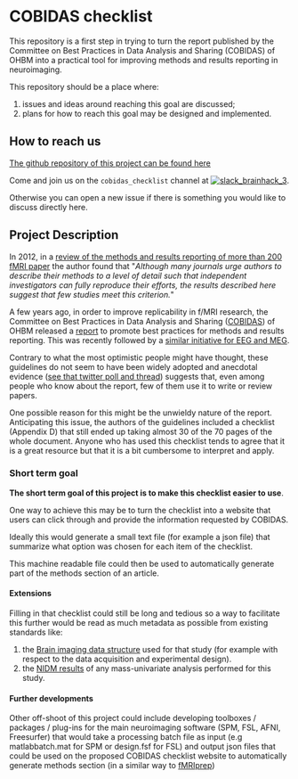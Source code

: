# COBIDAS checklist

This repository is a first step in trying to turn the report published by the Committee on Best Practices in Data Analysis and Sharing (COBIDAS) of OHBM into a practical tool for improving methods and results reporting in neuroimaging.

This repository should be a place where:
1. issues and ideas around reaching this goal are discussed;
2. plans for how to reach this goal may be designed and implemented.

## How to reach us
[The github repository of this project can be found here](https://github.com/Remi-Gau/COBIDAS_chckls)

Come and join us on the `cobidas_checklist` channel at [![slack_brainhack_3](https://user-images.githubusercontent.com/6297454/47951457-5b37b780-df61-11e8-9d77-7b5a4c7af875.png)](https://brainhack-slack-invite.herokuapp.com/).

Otherwise you can open a new issue if there is something you would like to discuss directly here.

## Project Description
In 2012, in a [review of the methods and results reporting of more than 200 fMRI paper](https://www.ncbi.nlm.nih.gov/pubmed/22796459) the author found that "_Although many journals urge authors to describe their methods to a level of detail such that independent investigators can fully reproduce their efforts, the results described here suggest that few studies meet this criterion._"

A few years ago, in order to improve replicability in f/MRI research, the Committee on Best Practices in Data Analysis and Sharing ([COBIDAS](https://www.humanbrainmapping.org/i4a/pages/index.cfm?pageid=3728)) of OHBM released a [report](https://www.biorxiv.org/content/10.1101/054262v2) to promote best practices for methods and results reporting. This was recently followed by a [similar initiative for EEG and MEG](https://osf.io/a8dhx/).

Contrary to what the most optimistic people might have thought, these guidelines do not seem to have been widely adopted and anecdotal evidence ([see that twitter poll and thread](https://treeverse.app/view/Xf3jfvIZ)) suggests that, even among people who know about the report, few of them use it to write or review papers.

One possible reason for this might be the unwieldy nature of the report. Anticipating this issue, the authors of the guidelines included a checklist (Appendix D) that still ended up taking almost 30 of the 70 pages of the whole document. Anyone who has used this checklist tends to agree that it is a great resource but that it is a bit cumbersome to interpret and apply.

### Short term goal

**The short term goal of this project is to make this checklist easier to use**.

One way to achieve this may be to turn the checklist into a website that users can click through and provide the information requested by COBIDAS.

Ideally this would generate a small text file (for example a json file) that summarize what option was chosen for each item of the checklist.

This machine readable file could then be used to automatically generate part of the methods section of an article.

#### Extensions

Filling in that checklist could still be long and tedious so a way to facilitate this further would be read as much metadata as possible from existing standards like:
1. the [Brain imaging data structure](http://bids.neuroimaging.io/)  used for that study (for example with respect to the data acquisition and experimental design).
2. the [NIDM results](http://nidm.nidash.org/specs/nidm-results_130.html) of any mass-univariate analysis performed for this study.

#### Further developments

Other off-shoot of this project could include developing toolboxes / packages / plug-ins for the main neuroimaging software (SPM, FSL, AFNI, Freesurfer) that would take a processing batch file as input (e.g matlabbatch.mat for SPM or design.fsf for FSL) and output json files that could be used on the proposed COBIDAS checklist website to automatically generate methods section (in a similar way to [fMRIprep](https://fmriprep.readthedocs.io/en/stable/citing.html))

